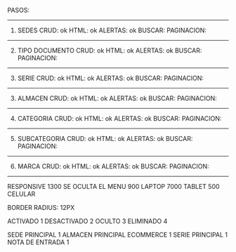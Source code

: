 PASOS:

****************************************************
1. SEDES
CRUD: ok
HTML: ok
ALERTAS: ok
BUSCAR: 
PAGINACION:
****************************************************
2. TIPO DOCUMENTO
CRUD: ok
HTML: ok
ALERTAS: ok
BUSCAR: 
PAGINACION:
****************************************************
3. SERIE
CRUD: ok
HTML: ok
ALERTAS: ok
BUSCAR: 
PAGINACION:
****************************************************
3. ALMACEN
CRUD: ok
HTML: ok
ALERTAS: ok
BUSCAR: 
PAGINACION:
****************************************************
4. CATEGORIA
CRUD: ok
HTML: ok
ALERTAS: ok
BUSCAR: 
PAGINACION:
****************************************************
5. SUBCATEGORIA
CRUD: ok
HTML: ok
ALERTAS: ok
BUSCAR: 
PAGINACION:
****************************************************
6. MARCA
CRUD: ok
HTML: ok
ALERTAS: ok
BUSCAR: 
PAGINACION:
****************************************************


RESPONSIVE
1300 SE OCULTA EL MENU
900 LAPTOP
7000 TABLET
500 CELULAR

BORDER RADIUS: 12PX

ACTIVADO 1
DESACTIVADO 2
OCULTO 3
ELIMINADO 4

SEDE PRINCIPAL 1
ALMACEN PRINCIPAL ECOMMERCE 1
SERIE PRINCIPAL 1
NOTA DE ENTRADA 1